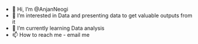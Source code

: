 - 👋 Hi, I’m @AnjanNeogi
- 👀 I’m interested in Data and presenting data to get valuable outputs from it
- 🌱 I’m currently learning Data analysis
- 📫 How to reach me - email me

<!---
AnjanNeogi/AnjanNeogi is a ✨ special ✨ repository because its `README.md` (this file) appears on your GitHub profile.
You can click the Preview link to take a look at your changes.
--->
